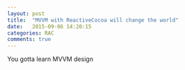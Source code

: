 ```yaml
---
layout: post
title:  "MVVM with ReactiveCocoa will change the world"
date:   2015-09-06 14:20:15
categories: RAC
comments: true
---
```


You gotta learn MVVM design